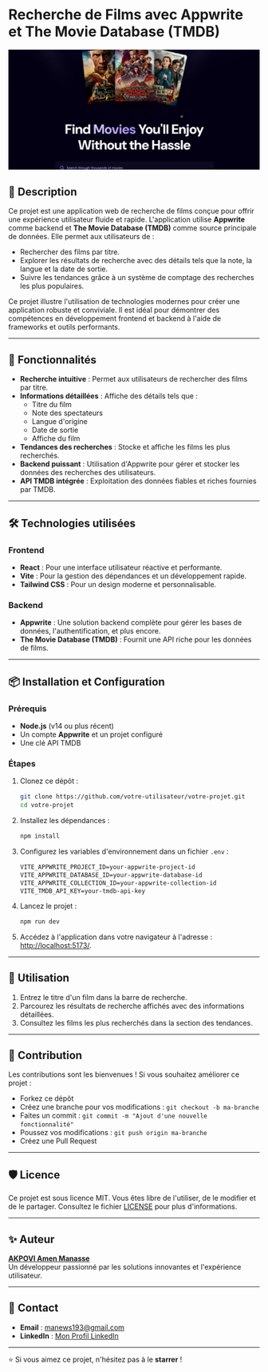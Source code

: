 # Recherche de Films avec Appwrite et The Movie Database (TMDB)
![Aperçu de l'application](./screenshots/ecran.png)
## 🚀 Description

Ce projet est une application web de recherche de films conçue pour offrir une expérience utilisateur fluide et rapide. L'application utilise **Appwrite** comme backend et **The Movie Database (TMDB)** comme source principale de données. Elle permet aux utilisateurs de :

- Rechercher des films par titre.
- Explorer les résultats de recherche avec des détails tels que la note, la langue et la date de sortie.
- Suivre les tendances grâce à un système de comptage des recherches les plus populaires.

Ce projet illustre l'utilisation de technologies modernes pour créer une application robuste et conviviale. Il est idéal pour démontrer des compétences en développement frontend et backend à l'aide de frameworks et outils performants.

---

## 🌟 Fonctionnalités

- **Recherche intuitive** : Permet aux utilisateurs de rechercher des films par titre.
- **Informations détaillées** : Affiche des détails tels que :
  - Titre du film
  - Note des spectateurs
  - Langue d'origine
  - Date de sortie
  - Affiche du film
- **Tendances des recherches** : Stocke et affiche les films les plus recherchés.
- **Backend puissant** : Utilisation d'Appwrite pour gérer et stocker les données des recherches des utilisateurs.
- **API TMDB intégrée** : Exploitation des données fiables et riches fournies par TMDB.

---

## 🛠️ Technologies utilisées

### **Frontend**
- **React** : Pour une interface utilisateur réactive et performante.
- **Vite** : Pour la gestion des dépendances et un développement rapide.
- **Tailwind CSS** : Pour un design moderne et personnalisable.

### **Backend**
- **Appwrite** : Une solution backend complète pour gérer les bases de données, l'authentification, et plus encore.
- **The Movie Database (TMDB)** : Fournit une API riche pour les données de films.

---

## 📦 Installation et Configuration

### Prérequis
- **Node.js** (v14 ou plus récent)
- Un compte **Appwrite** et un projet configuré
- Une clé API TMDB

### Étapes
1. Clonez ce dépôt :
   ```bash
   git clone https://github.com/votre-utilisateur/votre-projet.git
   cd votre-projet
   ```

2. Installez les dépendances :
   ```bash
   npm install
   ```

3. Configurez les variables d'environnement dans un fichier `.env` :
   ```env
   VITE_APPWRITE_PROJECT_ID=your-appwrite-project-id
   VITE_APPWRITE_DATABASE_ID=your-appwrite-database-id
   VITE_APPWRITE_COLLECTION_ID=your-appwrite-collection-id
   VITE_TMDB_API_KEY=your-tmdb-api-key
   ```

4. Lancez le projet :
   ```bash
   npm run dev
   ```

5. Accédez à l'application dans votre navigateur à l'adresse : [http://localhost:5173/](http://localhost:5173/).

---

## 📖 Utilisation

1. Entrez le titre d'un film dans la barre de recherche.
2. Parcourez les résultats de recherche affichés avec des informations détaillées.
3. Consultez les films les plus recherchés dans la section des tendances.

---

## 🤝 Contribution

Les contributions sont les bienvenues ! Si vous souhaitez améliorer ce projet :
- Forkez ce dépôt
- Créez une branche pour vos modifications : `git checkout -b ma-branche`
- Faites un commit : `git commit -m "Ajout d'une nouvelle fonctionnalité"`
- Poussez vos modifications : `git push origin ma-branche`
- Créez une Pull Request

---

## 🛡️ Licence

Ce projet est sous licence MIT. Vous êtes libre de l'utiliser, de le modifier et de le partager. Consultez le fichier [LICENSE](./LICENSE) pour plus d'informations.

---

## ✨ Auteur

**[AKPOVI Amen Manasse](https://github.com/AkmaDev)**  
Un développeur passionné par les solutions innovantes et l'expérience utilisateur.

---

## 📧 Contact

- **Email** : [manews193@gmail.com](mailto:manews193@gmail.com)
- **LinkedIn** : [Mon Profil LinkedIn](https://www.linkedin.com/in/manasse-akpovi)

---

⭐ Si vous aimez ce projet, n'hésitez pas à le **starrer** !
